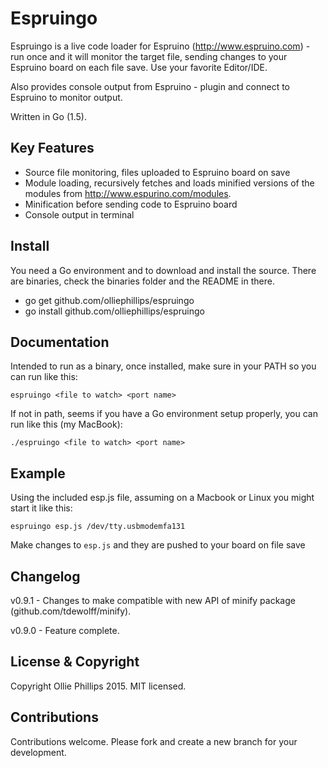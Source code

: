 # Espruingo
Espruingo is a live code loader for Espruino (http://www.espruino.com) - run once and it will monitor the target file, sending changes to your Espruino board on each file save. Use your favorite Editor/IDE.

Also provides console output from Espruino - plugin and connect to Espruino to monitor output.

Written in Go (1.5).

## Key Features
* Source file monitoring, files uploaded to Espruino board on save
* Module loading, recursively fetches and loads minified versions of the modules from http://www.espurino.com/modules. 
* Minification before sending code to Espruino board
* Console output in terminal

## Install
You need a Go environment and to download and install the source. There are binaries, check the binaries folder and the README in there.
 - go get github.com/olliephillips/espruingo
 - go install github.com/olliephillips/espruingo

## Documentation
Intended to run as a binary, once installed, make sure in your PATH so you can run like this:
```
espruingo <file to watch> <port name>
```

If not in path, seems if you have a Go environment setup properly, you can run like this (my MacBook):
```
./espruingo <file to watch> <port name>

```

## Example
Using the included esp.js file, assuming on a Macbook or Linux you might start it like this:
```
espruingo esp.js /dev/tty.usbmodemfa131

```
Make changes to `esp.js` and they are pushed to your board on file save

## Changelog
v0.9.1 - Changes to make compatible with new API of minify package (github.com/tdewolff/minify). 

v0.9.0 - Feature complete.

## License & Copyright
Copyright Ollie Phillips 2015. MIT licensed.

## Contributions
Contributions welcome. Please fork and create a new branch for your development.